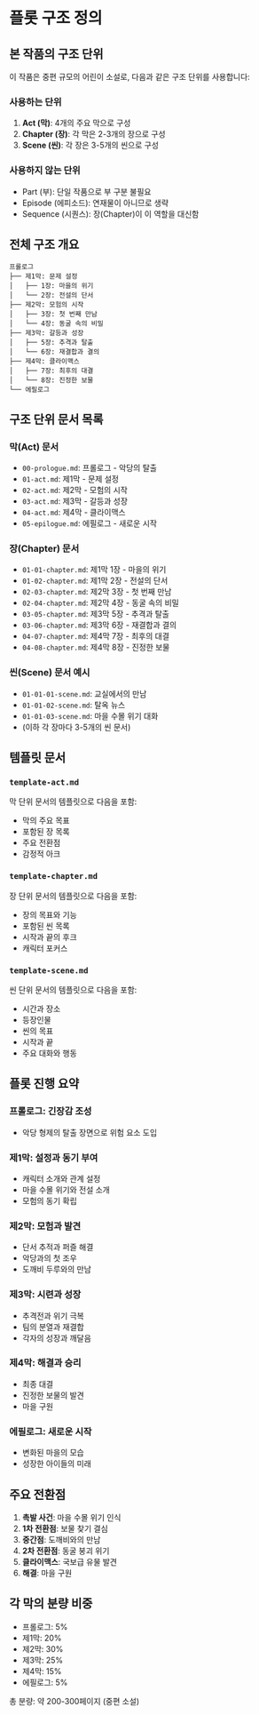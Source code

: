 # 플롯 구조 정의

## 본 작품의 구조 단위

이 작품은 중편 규모의 어린이 소설로, 다음과 같은 구조 단위를 사용합니다:

### 사용하는 단위
1. **Act (막)**: 4개의 주요 막으로 구성
2. **Chapter (장)**: 각 막은 2-3개의 장으로 구성
3. **Scene (씬)**: 각 장은 3-5개의 씬으로 구성

### 사용하지 않는 단위
- Part (부): 단일 작품으로 부 구분 불필요
- Episode (에피소드): 연재물이 아니므로 생략
- Sequence (시퀀스): 장(Chapter)이 이 역할을 대신함

## 전체 구조 개요

```
프롤로그
├── 제1막: 문제 설정
│   ├── 1장: 마을의 위기
│   └── 2장: 전설의 단서
├── 제2막: 모험의 시작
│   ├── 3장: 첫 번째 만남
│   └── 4장: 동굴 속의 비밀
├── 제3막: 갈등과 성장
│   ├── 5장: 추격과 탈출
│   └── 6장: 재결합과 결의
├── 제4막: 클라이맥스
│   ├── 7장: 최후의 대결
│   └── 8장: 진정한 보물
└── 에필로그
```

## 구조 단위 문서 목록

### 막(Act) 문서
- `00-prologue.md`: 프롤로그 - 악당의 탈출
- `01-act.md`: 제1막 - 문제 설정
- `02-act.md`: 제2막 - 모험의 시작
- `03-act.md`: 제3막 - 갈등과 성장
- `04-act.md`: 제4막 - 클라이맥스
- `05-epilogue.md`: 에필로그 - 새로운 시작

### 장(Chapter) 문서
- `01-01-chapter.md`: 제1막 1장 - 마을의 위기
- `01-02-chapter.md`: 제1막 2장 - 전설의 단서
- `02-03-chapter.md`: 제2막 3장 - 첫 번째 만남
- `02-04-chapter.md`: 제2막 4장 - 동굴 속의 비밀
- `03-05-chapter.md`: 제3막 5장 - 추격과 탈출
- `03-06-chapter.md`: 제3막 6장 - 재결합과 결의
- `04-07-chapter.md`: 제4막 7장 - 최후의 대결
- `04-08-chapter.md`: 제4막 8장 - 진정한 보물

### 씬(Scene) 문서 예시
- `01-01-01-scene.md`: 교실에서의 만남
- `01-01-02-scene.md`: 탈옥 뉴스
- `01-01-03-scene.md`: 마을 수몰 위기 대화
- (이하 각 장마다 3-5개의 씬 문서)

## 템플릿 문서

### `template-act.md`
막 단위 문서의 템플릿으로 다음을 포함:
- 막의 주요 목표
- 포함된 장 목록
- 주요 전환점
- 감정적 아크

### `template-chapter.md`
장 단위 문서의 템플릿으로 다음을 포함:
- 장의 목표와 기능
- 포함된 씬 목록
- 시작과 끝의 후크
- 캐릭터 포커스

### `template-scene.md`
씬 단위 문서의 템플릿으로 다음을 포함:
- 시간과 장소
- 등장인물
- 씬의 목표
- 시작과 끝
- 주요 대화와 행동

## 플롯 진행 요약

### 프롤로그: 긴장감 조성
- 악당 형제의 탈출 장면으로 위험 요소 도입

### 제1막: 설정과 동기 부여
- 캐릭터 소개와 관계 설정
- 마을 수몰 위기와 전설 소개
- 모험의 동기 확립

### 제2막: 모험과 발견
- 단서 추적과 퍼즐 해결
- 악당과의 첫 조우
- 도깨비 두루와의 만남

### 제3막: 시련과 성장
- 추격전과 위기 극복
- 팀의 분열과 재결합
- 각자의 성장과 깨달음

### 제4막: 해결과 승리
- 최종 대결
- 진정한 보물의 발견
- 마을 구원

### 에필로그: 새로운 시작
- 변화된 마을의 모습
- 성장한 아이들의 미래

## 주요 전환점

1. **촉발 사건**: 마을 수몰 위기 인식
2. **1차 전환점**: 보물 찾기 결심
3. **중간점**: 도깨비와의 만남
4. **2차 전환점**: 동굴 붕괴 위기
5. **클라이맥스**: 국보급 유물 발견
6. **해결**: 마을 구원

## 각 막의 분량 비중

- 프롤로그: 5%
- 제1막: 20%
- 제2막: 30%
- 제3막: 25%
- 제4막: 15%
- 에필로그: 5%

총 분량: 약 200-300페이지 (중편 소설)